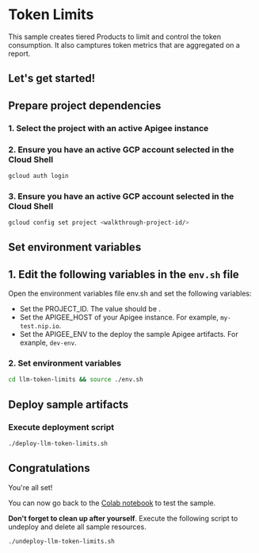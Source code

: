 # Token Limits

This sample creates tiered Products to limit and control the token consumption. It also camptures token metrics that are aggregated on a report.

Let's get started!
---

## Prepare project dependencies

### 1. Select the project with an active Apigee instance

<walkthrough-project-setup></walkthrough-project-setup>

### 2. Ensure you have an active GCP account selected in the Cloud Shell

```sh
gcloud auth login
```

### 3. Ensure you have an active GCP account selected in the Cloud Shell

```sh
gcloud config set project <walkthrough-project-id/>
```
## Set environment variables

## 1. Edit the following variables in the `env.sh` file

Open the environment variables file <walkthrough-editor-open-file filePath="llm-token-limits/env.sh">env.sh</walkthrough-editor-open-file> and set the following variables:

* Set the <walkthrough-editor-select-regex filePath="llm-token-limits/env.sh" regex="PROJECT_ID_TO_SET">PROJECT_ID</walkthrough-editor-select-regex>. The value should be <walkthrough-project-id/>.
* Set the <walkthrough-editor-select-regex filePath="llm-token-limits/env.sh" regex="APIGEE_HOST_TO_SET">APIGEE_HOST</walkthrough-editor-select-regex> of your Apigee instance. For example, `my-test.nip.io`.
* Set the <walkthrough-editor-select-regex filePath="llm-token-limits/env.sh" regex="APIGEE_ENV_TO_SET">APIGEE_ENV</walkthrough-editor-select-regex> to the deploy the sample Apigee artifacts. For exanple, `dev-env`.

### 2. Set environment variables

```sh
cd llm-token-limits && source ./env.sh
```

## Deploy sample artifacts

### Execute deployment script

```sh
./deploy-llm-token-limits.sh
```

## Congratulations

<walkthrough-conclusion-trophy></walkthrough-conclusion-trophy>

You're all set!

You can now go back to the [Colab notebook](https://github.com/GoogleCloudPlatform/apigee-samples/blob/main/llm-token-limits/llm_token_limits.ipynb) to test the sample.

**Don't forget to clean up after yourself**. Execute the following script to undeploy and delete all sample resources.
```sh
./undeploy-llm-token-limits.sh
```